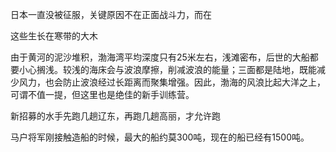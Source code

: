 
日本一直没被征服，关键原因不在正面战斗力，而在

这些生长在寒带的大木

由于黄河的泥沙堆积，渤海湾平均深度只有25米左右，浅滩密布，后世的大船都要小心搁浅。较浅的海床会与波浪摩擦，削减波浪的能量；三面都是陆地，既能减少风力，也会防止波浪经过长距离而聚集增强。因此，渤海的风浪比起大洋之上，可谓不值一提，但这里也是绝佳的新手训练营。

新招募的水手先跑几趟辽东，再跑几趟高丽，才允许跑

马户将军刚接触造船的时候，最大的船约莫300吨，现在的船已经有1500吨。